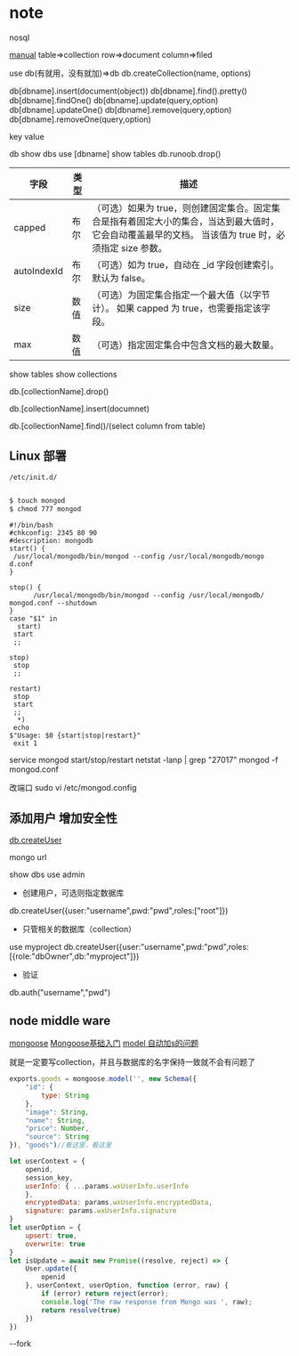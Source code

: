 # note

nosql

[manual](https://docs.mongodb.com/manual/)
table=>collection
row=>document
column=>filed

use db(有就用，没有就加)=>db
db.createCollection(name, options)

db[dbname].insert(document(object))
db[dbname].find().pretty()
db[dbname].findOne()
db[dbname].update(query,option)
db[dbname].updateOne()
db[dbname].remove(query,option)
db[dbname].removeOne(query,option)

key value


db
show dbs
use [dbname]
show tables
db.runoob.drop()


字段|	类型|	描述
--|--|--
capped|	布尔|	（可选）如果为 true，则创建固定集合。固定集合是指有着固定大小的集合，当达到最大值时，它会自动覆盖最早的文档。 当该值为 true 时，必须指定 size 参数。
autoIndexId|	布尔|	（可选）如为 true，自动在 _id 字段创建索引。默认为 false。
size|	数值|	（可选）为固定集合指定一个最大值（以字节计）。 如果 capped 为 true，也需要指定该字段。
max|	数值|	（可选）指定固定集合中包含文档的最大数量。

show tables
show collections

db.[collectionName].drop()

db.[collectionName].insert(documnet)

db.[collectionName].find()/(select column from table)

## Linux 部署

`/etc/init.d/`

```bash

$ touch mongod
$ chmod 777 mongod
```

```config
#!/bin/bash
#chkconfig: 2345 80 90
#description: mongodb
start() {
 /usr/local/mongodb/bin/mongod --config /usr/local/mongodb/mongo
d.conf
}
 
stop() {
      /usr/local/mongodb/bin/mongod --config /usr/local/mongodb/
mongod.conf --shutdown
}
case "$1" in
  start)
 start
 ;;
 
stop)
 stop
 ;;
 
restart)
 stop
 start
 ;;
  *)
 echo
$"Usage: $0 {start|stop|restart}"
 exit 1

```

service mongod start/stop/restart
netstat -lanp | grep "27017"
mongod -f mongod.conf

改端口 sudo vi /etc/mongod.config

## 添加用户 增加安全性

[db.createUser](https://docs.mongodb.com/manual/reference/method/db.createUser/)

mongo url 

show dbs
use admin

- 创建用户，可选则指定数据库

db.createUser({user:"username",pwd:"pwd",roles:["root"]})

- 只管相关的数据库（collection）

use myproject
db.createUser({user:"username",pwd:"pwd",roles:[{role:"dbOwner",db:"myproject"]})

- 验证

db.auth("username","pwd")

## node middle ware

[mongoose](https://mongoosejs.com/docs/guide.html)
[Mongoose基础入门](https://www.cnblogs.com/xiaohuochai/p/7215067.html?utm_source=itdadao&utm_medium=referral)
[model 自动加s的问题](https://mongoosejs.com/docs/api.html#mongoose_Mongoose-model)

就是一定要写collection，并且与数据库的名字保持一致就不会有问题了

```js
exports.goods = mongoose.model('', new Schema({
    "id": {
        type: String
    },
    "image": String,
    "name": String,
    "price": Number,
    "source": String
}), "goods")//看这里，看这里

let userContext = {
    openid,
    session_key,
    userInfo: { ...params.wxUserInfo.userInfo
    },
    encryptedData: params.wxUserInfo.encryptedData,
    signature: params.wxUserInfo.signature
}
let userOption = {
    upsert: true,
    overwrite: true
}
let isUpdate = await new Promise((resolve, reject) => {
    User.update({
        openid
    }, userContext, userOption, function (error, raw) {
        if (error) return reject(error);
        console.log('The raw response from Mongo was ', raw);
        return resolve(true)
    })
})
```

--fork